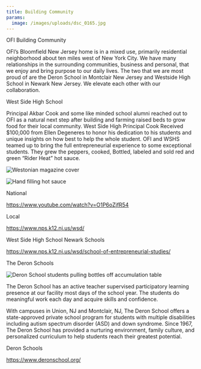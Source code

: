 ```yaml
---
title: Building Community
params:
  image: /images/uploads/dsc_0165.jpg
---
```

OFI Building Community

OFI’s Bloomfield New Jersey home is in a mixed use, primarily residential neighborhood about ten miles west of New York City. We have many relationships in the surrounding communities, business and personal, that we enjoy and bring purpose to our daily lives. The two that we are most proud of are the Deron School in Montclair New Jersey and Westside High School in Newark New Jersey. We elevate each other with our collaboration.

West Side High School

Principal Akbar Cook and some like minded school alumni reached out to OFI as a natural next step after building and farming raised beds to grow food for their local community. West Side High Principal Cook Received $100,000 from Ellen Degeneres to honor his dedication to his students and unique insights on how best to help the whole student. OFI and WSHS teamed up to bring the full entrepreneurial experience to some exceptional students. They grew the peppers, cooked, Bottled, labeled and sold red and green “Rider Heat” hot sauce.

![Westonian magazine cover](/images/uploads/westonian.jpg "Westonian magazine cover")

![Hand filling hot sauce](/images/uploads/dsc_0065-large.jpeg)

National

https://www.youtube.com/watch?v=O1P6oZjfR54

Local

https://www.nps.k12.nj.us/wsd/

West Side High School Newark Schools

https://www.nps.k12.nj.us/wsd/school-of-entrepreneurial-studies/

The Deron Schools

![Deron School students pulling bottles off accumulation table](/images/uploads/img_0851.jpg "Deron School")

The Deron School has an active teacher supervised participatory learning presence at our facility most days of the school year. The students do meaningful work each day and acquire skills and confidence. 

With campuses in Union, NJ and Montclair, NJ, The Deron School offers a state-approved private school program for students with multiple disabilities including autism spectrum disorder (ASD) and down syndrome. Since 1967, The Deron School has provided a nurturing environment, family culture, and personalized curriculum to help students reach their greatest potential.

Deron Schools

https://www.deronschool.org/
